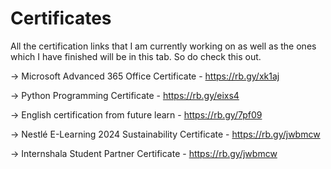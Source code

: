 # Certificates
All the certification links that I am currently working on as well as the ones which I have finished will be in this tab. So do check this out.

 -> Microsoft Advanced 365 Office Certificate - https://rb.gy/xk1aj 
    
-> Python Programming Certificate - https://rb.gy/eixs4 

-> English certification from future learn - https://rb.gy/7pf09            
         						
-> Nestlé E-Learning 2024 Sustainability Certificate - https://rb.gy/jwbmcw 

-> Internshala Student Partner  Certificate - https://rb.gy/jwbmcw 

